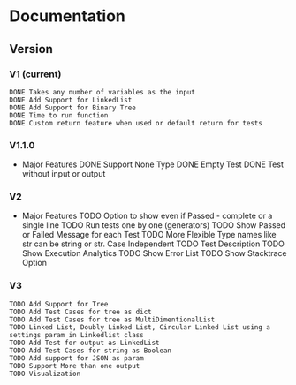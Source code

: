 # Documentation

## Version

### V1 (current)

    DONE Takes any number of variables as the input
    DONE Add Support for LinkedList
    DONE Add Support for Binary Tree
    DONE Time to run function
    DONE Custom return feature when used or default return for tests

### V1.1.0

- Major Features
    DONE Support None Type
    DONE Empty Test
    DONE Test without input or output

### V2

- Major Features
    TODO Option to show even if Passed - complete or a single line
    TODO Run tests one by one (generators)
    TODO Show Passed or Failed Message for each Test
    TODO More Flexible Type names like str can be string or str. Case Independent
    TODO Test Description
    TODO Show Execution Analytics
    TODO Show Error List
    TODO Show Stacktrace Option

### V3

    TODO Add Support for Tree
    TODO Add Test Cases for tree as dict
    TODO Add Test Cases for tree as MultiDimentionalList
    TODO Linked List, Doubly Linked List, Circular Linked List using a settings param in Linkedlist class
    TODO Add Test for output as LinkedList
    TODO Add Test Cases for string as Boolean
    TODO Add support for JSON as param
    TODO Support More than one output
    TODO Visualization
